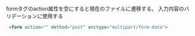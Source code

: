 formタグのaction属性を空にすると現在のファイルに遷移する。
入力内容のバリデーションに使用する
```html
 <form action="" method="post" enctype="multipart/form-data">
```